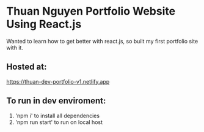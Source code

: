 # Thuan Nguyen Portfolio Website Using React.js

Wanted to learn how to get better with react.js, so built my first portfolio site with it.

## Hosted at:

https://thuan-dev-portfolio-v1.netlify.app

## To run in dev enviroment:

1. 'npm i' to install all dependencies
2. 'npm run start' to run on local host

